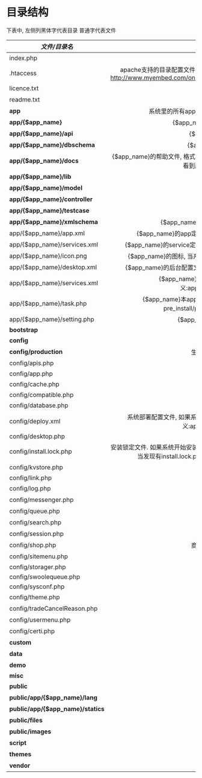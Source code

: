 # 目录结构


下表中, 左侧列黑体字代表目录 普通字代表文件

| *文件/目录名*  | *作用*         |
| ------------- |:-------------:|
| index.php | web访问入口文件 |
| .htaccess | apache支持的目录配置文件, 作用是让Ecos支持url rewrite, 可参考[Apache重写指南 http://www.myembed.com/online/Apache2.2_chinese_manual/misc/rewriteguide.html] |
| licence.txt | ShopEx的软件授权协议 |
| readme.txt | Ecos简要说明 |
| **app** | 系统里的所有app都在放置在这个目录下, 每个app单独目录存放 |
| **app/{$app_name}** | {$app_name}代表一个具体的app, 例如:base |
| **app/{$app_name}/api** | {$app_name}的api文件存放目录 |
| **app/{$app_name}/dbschema** | {$app_name}的数据库表定义文件 |
| **app/{$app_name}/docs** | {$app_name}的帮助文件, 格式为t2t. 如果安装了desktop app和dev app则会在后台桌面上看到所有系统里app所提供的帮助文件 |
| **app/{$app_name}/lib** | {$app_name}的library库 |
| **app/{$app_name}/model** | {$app_name}的model文件 |
| **app/{$app_name}/controller** | {$app_name}的控制器文件 |
| **app/{$app_name}/testcase** | {$app_name}的测试用例 |
| **app/{$app_name}/xmlschema** | {$app_name}所支持的xml的定义文件, 文件格式为xsd |
| app/{$app_name}/app.xml | {$app_name}的app定义文件, 文件定义:app/base/xmlschema/app.xsd |
| app/{$app_name}/services.xml | {$app_name}的service定义文件, 文件定义:app/base/xmlschema/services.xsd |
| app/{$app_name}/icon.png | {$app_name}的图标, 当系统应用setup app进行安装时, 可以在安装过程中看到 | 
| app/{$app_name}/desktop.xml | {$app_name}的后台配置文件, 文件定义:app/desktop/xmlschema/desktop.xsd |
| app/{$app_name}/services.xml | {$app_name}的service box及service配置文件, 文件定义:app/base/xmlschema/services.xsd |
| app/{$app_name}/task.php | {$app_name}本app的应用维护程序, 所包含的全部是回调函数. 包含pre_install/post_install/pre_update/post_update等  |
| app/{$app_name}/setting.php | {$app_name}所提供的初始化setting数据 |
| **bootstrap** | - |
| **config** | 存放系统的配置文件 |
| **config/production** | 生产环境的数据库,app配置文件 |
| config/apis.php | 系统api配置文件 | 
| config/app.php | - | 
| config/cache.php | 缓存配置文件 | 
| config/compatible.php | - | 
| config/database.php | 数据库配置文件 | 
| config/deploy.xml | 系统部署配置文件, 如果系统想通过setup app进行安装, 需要配置此文件. 文件定义:app/base/xmlschema/deploy.xsd |
| config/desktop.php | - | 
| config/install.lock.php | 安装锁定文件. 如果系统开始安装任何app则生成此文件. 如果系统依赖于setup app进行安装, 当发现有install.lock.php则拒绝安装, 除非手动删除此文件. 例如:Ecstore |
| config/kvstore.php | kv配置文件 | 
| config/link.php | - | 
| config/log.php | 日志配置文件 | 
| config/messenger.php | 邮件短信配置文件 | 
| config/queue.php | 队列配置文件 | 
| config/search.php | 搜索配置文件 | 
| config/session.php | session配置文件 | 
| config/shop.php | 商家管理平台的菜单，链接配置 | 
| config/sitemenu.php | 商城前台菜单配置 | 
| config/storager.php | - | 
| config/swoolequeue.php | - | 
| config/sysconf.php | - | 
| config/theme.php | 模板配置文件 | 
| config/tradeCancelReason.php | 订单取消原因文件 | 
| config/usermenu.php | 会员中心菜单文件 | 
| config/certi.php | ShopEx证书 |
| **custom** | 二次开发目录 |
| **data** | 数据目录 |
| **demo** | 演示数据 |
| **misc** | - |
| **public** | 公用文件目录 |
| **public/app/{$app_name}/lang** | {$app_name}的多语言包 |
| **public/app/{$app_name}/statics** | {$app_name}的多语言包 |
| **public/files** | {$app_name}的多语言包 |
| **public/images** | {$app_name}的多语言包 |
| **script** | 系统的队列脚本存放目录 |
| **themes** | 模板目录 |
| **vendor** | composer插件库 |
